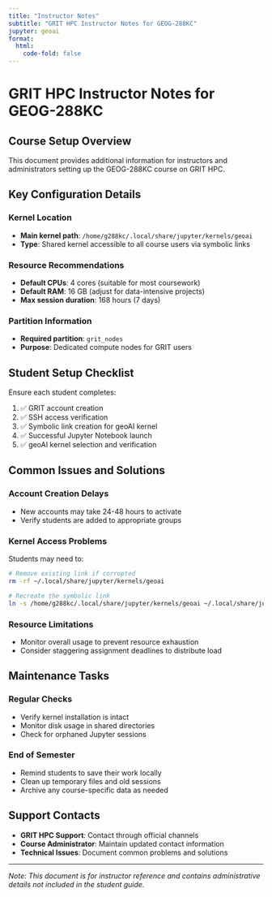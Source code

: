 ```yaml
---
title: "Instructor Notes"
subtitle: "GRIT HPC Instructor Notes for GEOG-288KC"
jupyter: geoai
format:
  html:
    code-fold: false
---
```


# GRIT HPC Instructor Notes for GEOG-288KC

## Course Setup Overview

This document provides additional information for instructors and administrators setting up the GEOG-288KC course on GRIT HPC.

## Key Configuration Details

### Kernel Location

- **Main kernel path**: `/home/g288kc/.local/share/jupyter/kernels/geoai`
- **Type**: Shared kernel accessible to all course users via symbolic links

### Resource Recommendations

- **Default CPUs**: 4 cores (suitable for most coursework)
- **Default RAM**: 16 GB (adjust for data-intensive projects)
- **Max session duration**: 168 hours (7 days)

### Partition Information

- **Required partition**: `grit_nodes`
- **Purpose**: Dedicated compute nodes for GRIT users

## Student Setup Checklist

Ensure each student completes:

1. ✅ GRIT account creation
2. ✅ SSH access verification
3. ✅ Symbolic link creation for geoAI kernel
4. ✅ Successful Jupyter Notebook launch
5. ✅ geoAI kernel selection and verification

## Common Issues and Solutions

### Account Creation Delays

- New accounts may take 24-48 hours to activate
- Verify students are added to appropriate groups

### Kernel Access Problems

Students may need to:

```bash
# Remove existing link if corrupted
rm -rf ~/.local/share/jupyter/kernels/geoai

# Recreate the symbolic link
ln -s /home/g288kc/.local/share/jupyter/kernels/geoai ~/.local/share/jupyter/kernels/
```

### Resource Limitations

- Monitor overall usage to prevent resource exhaustion
- Consider staggering assignment deadlines to distribute load

## Maintenance Tasks

### Regular Checks

- Verify kernel installation is intact
- Monitor disk usage in shared directories
- Check for orphaned Jupyter sessions

### End of Semester

- Remind students to save their work locally
- Clean up temporary files and old sessions
- Archive any course-specific data as needed

## Support Contacts

- **GRIT HPC Support**: Contact through official channels
- **Course Administrator**: Maintain updated contact information
- **Technical Issues**: Document common problems and solutions

---

*Note: This document is for instructor reference and contains administrative details not included in the student guide.*
